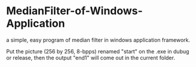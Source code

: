 # MedianFilter-of-Windows-Application
a simple, easy program of median filter in windows application framework.

Put the picture (256 by 256, 8-bpps) renamed "start" on the .exe in dubug or release, then the output "end1" will come out in the current folder.
